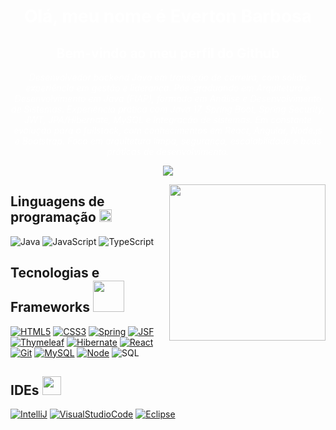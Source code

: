 <h1 align="center" style="color: white;">Olá, meu nome é Everton Barbosa</h1> 

<h2  align="center" style="color: white;" >Bem-vindo ao meu perfil do Github</h2>
<p align="center">


  <i style="color: white;">
     Desenvolvedor backend Java em transição de carreira, com sólida experiência em gestão e liderança. Pós-graduando em Arquitetura e Desenvolvimento em Java (FIAP), formado em Análise e Desenvolvimento de Sistemas. Experiência prática com Java 17, Spring Boot, Spring Security, JWT, JPA/Hibernate, MySQL e integração de sistemas. Em constante evolução para o fullstack, com conhecimentos em React, Angular, Node.js e Bootstrap. Foco em arquitetura limpa, segurança, escalabilidade e boas práticas de desenvolvimento.
    <div align="center">
    <a href="https://www.linkedin.com/in/evertonbarbosa-dev/" target="_blank"><img src="https://img.shields.io/badge/-LinkedIn-%230077B5?style=for-the-badge&logo=linkedin&logoColor=white" target="_blank"></a>   
    </div> 
    <!-- 
      https://img.shields.io/badge/-LeetCode-FFA116?style=for-the-badge&logo=LeetCode&logoColor=black 
      https://img.shields.io/badge/Codewars-B1361E?style=for-the-badge&logo=Codewars&logoColor=white
    -->
    </a>
  </i>
</p> 
<p> <img class="respondive" align="right" src="https://github.com/7oSkaaa/7oSkaaa/blob/main/Images/Right_Side.gif?raw=true" width = 250px></p>


<!-- [![]()](https://github.com/nbeverton) -->
## Linguagens de programação <picture><img src="https://media2.giphy.com/media/QssGEmpkyEOhBCb7e1/giphy.gif?cid=ecf05e47a0n3gi1bfqntqmob8g9aid1oyj2wr3ds3mg700bl&amp;rid=giphy.gif" width="20px"></picture>
![Java](https://img.shields.io/badge/java-black?style=for-the-badge&logo=openjdk)
![JavaScript](https://img.shields.io/badge/javascript-black?style=for-the-badge&logo=javascript&logoColor=yellow)
![TypeScript](https://img.shields.io/badge/typescript-black?style=for-the-badge&logo=typescript&logoColor=yellow)


## Tecnologias e Frameworks <picture> <img src = "https://github.com/7oSkaaa/7oSkaaa/blob/main/Images/Software_Tools.gif?raw=true" width = 50px>  </picture>

[![HTML5](https://img.shields.io/badge/html5-black?style=for-the-badge&logo=html5&logoColor=orange)](https://github.com/nbeverton)
[![CSS3](https://img.shields.io/badge/css3-black?style=for-the-badge&logo=css3&logoColor=blue)](https://github.com/nbeverton)
[![Spring](https://img.shields.io/badge/Spring-black?style=for-the-badge&logo=spring&logoColor=green)](https://github.com/nbeverton)
[![JSF](https://img.shields.io/badge/JSF-black?style=for-the-badge&logo=JSF&logoColor=green)](https://github.com/nbeverton)
[![Thymeleaf](https://img.shields.io/badge/Thymeleaf-black?style=for-the-badge&logo=thymeleaf&logoColor=green)](https://github.com/nbeverton)
[![Hibernate](https://img.shields.io/badge/Hibernate-black?style=for-the-badge&logo=Hibernate&logoColor=purple)](https://github.com/nbeverton)
[![React](https://img.shields.io/badge/React-black?style=for-the-badge&logo=react&logoColor=green)](https://github.com/nbeverton)
[![Git](https://img.shields.io/badge/git-black?style=for-the-badge&logo=git&logoColor=orange)](https://github.com/nbeverton)
[![MySQL](https://img.shields.io/badge/mysql-black?style=for-the-badge&logo=mysql&logoColor=blue)](https://github.com/nbeverton)
[![Node](https://img.shields.io/badge/Node.js-black?style=for-the-badge&logo=Node.jsl&logoColor=blue)](https://github.com/nbeverton)
![SQL](https://img.shields.io/badge/sql-black?style=for-the-badge&logo=mysql&logoColor=blue)



<!-- [![Docker](https://img.shields.io/badge/docker-black?style=for-the-badge&logo=docker)](https://github.com/nbeverton) -->
<!--<img src="https://www.animatedimages.org/data/media/146/animated-tool-image-0297.gif" width="21px">-->
## IDEs <picture> <img src = "https://github.com/7oSkaaa/7oSkaaa/blob/main/Images/IDEs.gif?raw=true" width = 30px>  </picture>
[![IntelliJ](https://img.shields.io/badge/IntelliJ_IDEA-black.svg?style=for-the-badge&logo=intellij-idea&logoColor=white)](https://github.com/nbeverton)
[![VisualStudioCode](https://img.shields.io/badge/Visual_Studio_Code-black?style=for-the-badge&logo=visual%20studio%20code&logoColor=blue)](https://github.com/nbeverton)
[![Eclipse](https://img.shields.io/badge/Eclipse-black?style=for-the-badge&logo=eclipse)](https://github.com/nbeverton)

